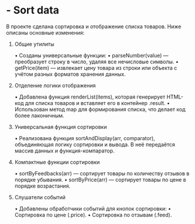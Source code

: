 # - Sort data
В проекте сделана сортировка и отображение списка товаров. Ниже описаны основные изменения:

1. Общие утилиты

	•	Созданы универсальные функции:
	•	parseNumber(value) — преобразует строку в число, удаляя все нечисловые символы.
	•	getPrice(item) — извлекает цену товара из строки или объекта с учётом разных форматов хранения данных.

2. Отделение логики отображения

	•	Добавлена функция renderList(items), которая генерирует HTML-код для списка товаров и вставляет его в контейнер .result.
	•	Использован метод map для формирования списка, что делает код более лаконичным.

3. Универсальная функция сортировки

	•	Реализована функция sortAndDisplay(arr, comparator), объединяющая логику сортировки и вывода. В неё передаётся массив данных и функция-компаратор.

4. Компактные функции сортировки

	•	sortByFeedbacks(arr) — сортирует товары по количеству отзывов в порядке убывания.
	•	sortByPrice(arr) — сортирует товары по цене в порядке возрастания.

5. Слушатели событий

	•	Добавлены обработчики событий для кнопок сортировки:
	•	Сортировка по цене (.price).
	•	Сортировка по отзывам (.feed).
